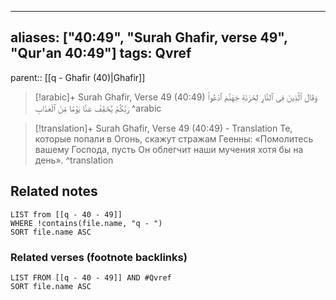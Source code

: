 
---
aliases: ["40:49", "Surah Ghafir, verse 49", "Qur'an 40:49"]
tags: Qvref
---

parent:: [[q - Ghafir (40)|Ghafir]]

> [!arabic]+ Surah Ghafir, Verse 49 (40:49)
> <span class="quran-arabic">وَقَالَ ٱلَّذِينَ فِى ٱلنَّارِ لِخَزَنَةِ جَهَنَّمَ ٱدْعُوا۟ رَبَّكُمْ يُخَفِّفْ عَنَّا يَوْمًا مِّنَ ٱلْعَذَابِ</span>
^arabic

> [!translation]+ Surah Ghafir, Verse 49 (40:49) - Translation
> Те, которые попали в Огонь, скажут стражам Геенны: «Помолитесь вашему Господа, пусть Он облегчит наши мучения хотя бы на день».
^translation



## Related notes
```dataview
LIST from [[q - 40 - 49]]
WHERE !contains(file.name, "q - ")
SORT file.name ASC
```

### Related verses (footnote backlinks)
```dataview
LIST FROM [[q - 40 - 49]] AND #Qvref
SORT file.name ASC
```

